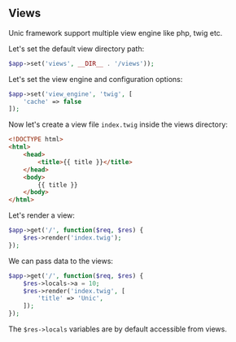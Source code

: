 ## Views

Unic framework support multiple view engine like php, twig etc.

Let's set the default view directory path:
```php
$app->set('views', __DIR__ . '/views'));
```

Let's set the view engine and configuration options:
```php
$app->set('view_engine', 'twig', [
    'cache' => false
]);
```

Now let's create a view file `index.twig` inside the views directory:
```html
<!DOCTYPE html>
<html>
    <head>
        <title>{{ title }}</title>
    </head>
    <body>
        {{ title }}
    </body>
</html>
```

Let's render a view:
```php
$app->get('/', function($req, $res) {
    $res->render('index.twig');
});
```

We can pass data to the views:
```php
$app->get('/', function($req, $res) {
    $res->locals->a = 10;
    $res->render('index.twig', [
        'title' => 'Unic',
    ]);
});
```

The `$res->locals` variables are by default accessible from views.
